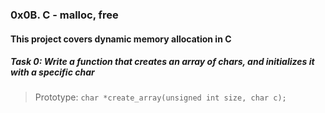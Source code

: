### 0x0B. C - malloc, free

#### This project covers dynamic memory allocation in C
##### Task 0: Write a function that creates an array of chars, and initializes it with a specific char

> Prototype: `char *create_array(unsigned int size, char c);`